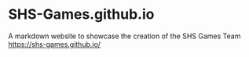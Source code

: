 # SHS-Games.github.io
A markdown website to showcase the creation of the SHS Games Team 
https://shs-games.github.io/
